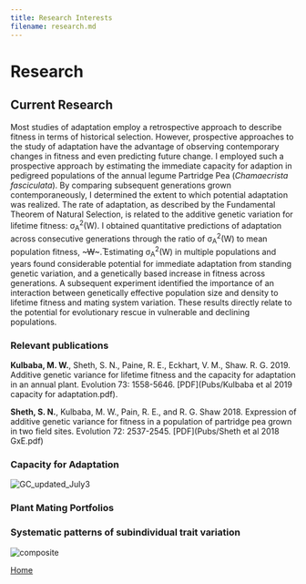 ```yaml
---
title: Research Interests
filename: research.md
---
```


# Research

## Current Research 
Most studies of adaptation employ a retrospective approach to describe fitness in terms of historical selection. However, prospective approaches to the study of adaptation have the advantage of observing contemporary changes in fitness and even predicting future change. I employed such a prospective approach by estimating the immediate capacity for adaption in pedigreed populations of the annual legume Partridge Pea (*Chamaecrista fasciculata*). By comparing subsequent generations grown contemporaneously, I determined the extent to which potential adaptation was realized. The rate of adaptation, as described by the Fundamental Theorem of Natural Selection, is related to the additive genetic variation for lifetime fitness: σ<sub>A</sub><sup>2</sup>(W). I obtained quantitative predictions of adaptation across consecutive generations through the ratio of σ<sub>A</sub><sup>2</sup>(W) to mean population fitness, ~~~W~~~. ̅Estimating σ<sub>A</sub><sup>2</sup>(W) in multiple populations and years found considerable potential for immediate adaptation from standing genetic variation, and a genetically based increase in fitness across generations. A subsequent experiment identified the importance of an interaction between genetically effective population size and density to lifetime fitness and mating system variation. These results directly relate to the potential for evolutionary rescue in vulnerable and declining populations. 

### Relevant publications
**Kulbaba, M. W.**, Sheth, S. N., Paine, R. E., Eckhart, V. M., Shaw. R. G. 2019. Additive genetic variance for lifetime fitness and the capacity for adaptation in an annual plant. Evolution 73: 1558-5646. [PDF](Pubs/Kulbaba et al 2019 capacity for adaptation.pdf).

**Sheth, S. N.**, Kulbaba, M. W., Pain, R. E., and R. G. Shaw 2018. Expression of additive genetic variance for fitness in a population of partridge pea grown in two field sites. Evolution 72: 2537-2545. [PDF](Pubs/Sheth et al 2018 GxE.pdf)

### Capacity for Adaptation
![GC_updated_July3](https://github.com/mason-kulbaba/mason-kulbaba.github.io/assets/48602491/d60a8bcd-a6e3-471c-9f3a-a23a0e90b305)


### Plant Mating Portfolios

### Systematic patterns of subindividual trait variation
![composite](https://github.com/mason-kulbaba/mason-kulbaba.github.io/assets/48602491/59bcf7dc-c3d3-469e-b320-254545c1566f)

[Home](index.md)
